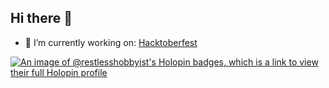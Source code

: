 ## Hi there 👋

<!--
**RestlessHobbyist/RestlessHobbyist** is a ✨ _special_ ✨ repository because its `README.md` (this file) appears on your GitHub profile.
- 🌱 I’m currently learning: 
- 👯 I’m looking to collaborate on ...
- 🤔 I’m looking for help with ...
- 💬 Ask me about; 
- 📫 How to reach me: ...
- 😄 Pronouns: ...
- ⚡ Fun fact: ...
-->

- 🔭 I’m currently working on: [Hacktoberfest](https://hacktoberfest.com/)

[![An image of @restlesshobbyist's Holopin badges, which is a link to view their full Holopin profile](https://holopin.me/restlesshobbyist)](https://holopin.io/@restlesshobbyist)
